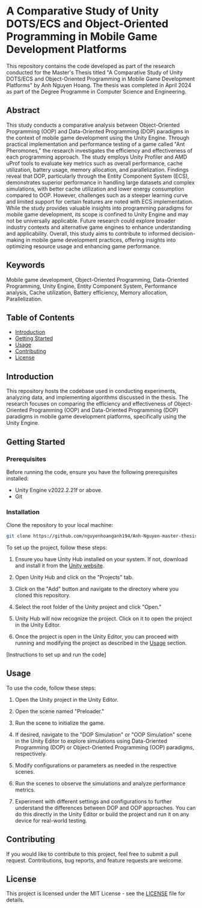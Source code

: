 # A Comparative Study of Unity DOTS/ECS and Object-Oriented Programming in Mobile Game Development Platforms

This repository contains the code developed as part of the research conducted for the Master's Thesis titled "A Comparative Study of Unity DOTS/ECS and Object-Oriented Programming in Mobile Game Development Platforms" by Anh Nguyen Hoang. The thesis was completed in April 2024 as part of the Degree Programme in Computer Science and Engineering.

## Abstract

This study conducts a comparative analysis between Object-Oriented Programming (OOP) and Data-Oriented Programming (DOP) paradigms in the context of mobile game development using the Unity Engine. Through practical implementation and performance testing of a game called "Ant Pheromones," the research investigates the efficiency and effectiveness of each programming approach. The study employs Unity Profiler and AMD uProf tools to evaluate key metrics such as overall performance, cache utilization, battery usage, memory allocation, and parallelization. Findings reveal that DOP, particularly through the Entity Component System (ECS), demonstrates superior performance in handling large datasets and complex simulations, with better cache utilization and lower energy consumption compared to OOP. However, challenges such as a steeper learning curve and limited support for certain features are noted with ECS implementation. While the study provides valuable insights into programming paradigms for mobile game development, its scope is confined to Unity Engine and may not be universally applicable. Future research could explore broader industry contexts and alternative game engines to enhance understanding and applicability. Overall, this study aims to contribute to informed decision-making in mobile game development practices, offering insights into optimizing resource usage and enhancing game performance.

## Keywords

Mobile game development, Object-Oriented Programming, Data-Oriented Programming, Unity Engine, Entity Component System, Performance analysis, Cache utilization, Battery efficiency, Memory allocation, Parallelization.

## Table of Contents

- [Introduction](#introduction)
- [Getting Started](#getting-started)
- [Usage](#usage)
- [Contributing](#contributing)
- [License](#license)

## Introduction

This repository hosts the codebase used in conducting experiments, analyzing data, and implementing algorithms discussed in the thesis. The research focuses on comparing the efficiency and effectiveness of Object-Oriented Programming (OOP) and Data-Oriented Programming (DOP) paradigms in mobile game development platforms, specifically using the Unity Engine.

## Getting Started

### Prerequisites

Before running the code, ensure you have the following prerequisites installed:
- Unity Engine v2022.2.21f or above.
- Git

### Installation

Clone the repository to your local machine:

```bash
git clone https://github.com/nguyenhoanganh194/Anh-Nguyen-master-thesis.git
```

To set up the project, follow these steps:

1. Ensure you have Unity Hub installed on your system. If not, download and install it from the [Unity website](https://unity.com/).

2. Open Unity Hub and click on the "Projects" tab.

3. Click on the "Add" button and navigate to the directory where you cloned this repository.

4. Select the root folder of the Unity project and click "Open."

5. Unity Hub will now recognize the project. Click on it to open the project in the Unity Editor.

6. Once the project is open in the Unity Editor, you can proceed with running and modifying the project as described in the [Usage](#usage) section.

[Instructions to set up and run the code]


## Usage

To use the code, follow these steps:

1. Open the Unity project in the Unity Editor.

2. Open the scene named "Preloader."

3. Run the scene to initialize the game.

4. If desired, navigate to the "DOP Simulation" or "OOP Simulation" scene in the Unity Editor to explore simulations using Data-Oriented Programming (DOP) or Object-Oriented Programming (OOP) paradigms, respectively.

5. Modify configurations or parameters as needed in the respective scenes.

6. Run the scenes to observe the simulations and analyze performance metrics.

7. Experiment with different settings and configurations to further understand the differences between DOP and OOP approaches. You can do this directly in the Unity Editor or build the project and run it on any device for real-world testing.



## Contributing

If you would like to contribute to this project, feel free to submit a pull request. Contributions, bug reports, and feature requests are welcome.

## License

This project is licensed under the MIT License - see the [LICENSE](LICENSE) file for details.

```


